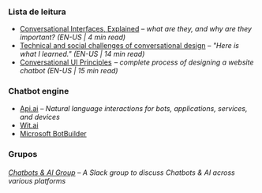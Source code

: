 ### Lista de leitura

- [Conversational Interfaces, Explained](https://www.fastcodesign.com/3058546/conversational-interfaces-explained) *– what are they, and why are they important? (EN-US | 4 min read)*
- [Technical and social challenges of conversational design](https://uxdesign.cc/my-website-is-now-conversational-here-is-what-i-learned-7e943cc6ace0#.ti7ekcuul) *– "Here is what I learned." (EN-US | 14 min read)*
- [Conversational UI Principles](https://medium.com/swlh/conversational-ui-principles-complete-process-of-designing-a-website-chatbot-d0c2a5fee376#.wr0fe7if7)  *– complete process of designing a website chatbot (EN-US | 15 min read)*

### Chatbot engine

- [Api.ai](https://api.ai) *– Natural language interactions for bots, applications, services, and devices*
- [Wit.ai](https://wit.ai)
- [Microsoft BotBuilder](https://github.com/Microsoft/BotBuilder)

### Grupos

###### [Chatbots & AI Group](https://chatbotsgroup.engazify.com) *– A Slack group to discuss Chatbots & AI across various platforms*
